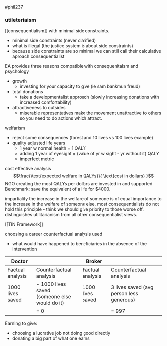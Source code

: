 #phil237 

### utileteriaism
[[consequentialism]] with minimal side constraints.
- minimal side constraints (never clarified)
- what is illegal (the justice system is about side constraints)
- because side constraints are so minimal we can still call their calculative aproach consequentialist

EA provides three reasons compatible with consequenitalsm and psychology
- growth
	- investing for your capacity to give (ie sam bankmun freud)
- total donations
	- take a developmentalist approach (slowly increasing donations with increased comfortability)
- attractiveness to outsides
	- miserable representatives make the movement unattractive to others so you need to do actions which attract.

welfarism
- reject some consequences (forest and 10 lives vs 100 lives example)
- quality adjusted life years
	- 1 year w normal health = 1 QALY
	- adding 1 year of eyesight = (value of yr w sight - yr without it) QALY
	- imperfect metric


cost effective analysis
$$\frac{\text{expected welfare in QALYs}}{
\text{cost in dollars}
}$$
NGO creating the most QALYs per dollars are invested in and supported
Benchmark: save the equivalent of a life for $4000. 

impartiality
the increase in the welfare of someone is of equal importance to the increase in the welfare of someone else. most consequentialists do not hold this principle - think we should give priority to those worse off. distinguishes utilitarianism from all other consequentialist views.

[[TIN Framework]]

choosing a career
counterfactual analysis used
- what would have happened to beneficiaries in the absence of the intervention


| Doctor           |                                                   | Broker           |                                          |
| ---------------- | ------------------------------------------------- | ---------------- | ---------------------------------------- |
| Factual analysis | Counterfactual analysis                           | Factual analysis | Counterfactual analysis                  |
| 1000 lives saved | - 1000 lives saved <br>(someone else would do it) | 1000 lives saved | 3 lives saved (avg person less generous) |
|                  | = 0                                               |                  | = 997                                    |

Earning to give:
- choosing a lucrative job not doing good directly
- donating a big part of what one earns